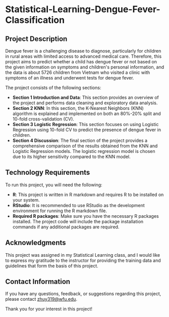 # Statistical-Learning-Dengue-Fever-Classification

## Project Description
Dengue fever is a challenging disease to diagnose, particularly for children in rural areas with limited access to advanced medical care. Therefore, this project aims to predict whether a child has dengue fever or not based on the given information on symptoms and children's personal information, and the data is about 5726 children from Vietnam who visited a clinic with symptoms of an illness and underwent tests for dengue fever.

The project consists of the following sections:

- **Section 1 Introduction and Data**: This section provides an overview of the project and performs data cleaning and exploratory data analysis.
- **Section 2 KNN**: In this section, the K-Nearest Neighbors (KNN) algorithm is explained and implemented on both an 80%-20% split and 10-fold cross-validation (CV).
- **Section 3 Logistic Regression**: This section focuses on using Logistic Regression using 10-fold CV to predict the presence of dengue fever in children.
- **Section 4 Discussion**: The final section of the project provides a comprehensive comparison of the results obtained from the KNN and Logistic Regression models. The logistic regression model is chosen due to its higher sensitivity compared to the KNN model.

## Technology Requirements
To run this project, you will need the following:
- **R**: This project is written in R markdown and requires R to be installed on your system.
- **RStudio**: It is recommended to use RStudio as the development environment for running the R markdown file.
- **Required R packages**: Make sure you have the necessary R packages installed. The project code will include the package installation commands if any additional packages are required.

## Acknowledgments
This project was assigned in my Statistical Learning class, and I would like to express my gratitude to the instructor for providing the training data and guidelines that form the basis of this project. 

## Contact Information
If you have any questions, feedback, or suggestions regarding this project, please contact zhuy319@wfu.edu.

Thank you for your interest in this project!
